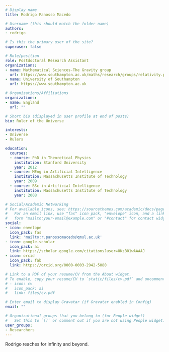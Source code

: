 ```yaml
---
# Display name
title: Rodrigo Panosso Macedo

# Username (this should match the folder name)
authors:
- rodrigo

# Is this the primary user of the site?
superuser: false

# Role/position
role: Postdoctoral Research Assistant
organizations:
- name: Mathematical Sciences-The Gravity group 
  url: https://www.southampton.ac.uk/maths/research/groups/relativity.page
- name: University of Southampton
  url: https://www.southampton.ac.uk

# Organizations/Affiliations
organizations:
- name: England
  url: ""

# Short bio (displayed in user profile at end of posts)
bio: Ruler of the Universe

interests:
- Universe
- Rulers

education:
  courses:
  - course: PhD in Theoretical Physics
    institution: Stanford University
    year: 2012
  - course: MEng in Artificial Intelligence
    institution: Massachusetts Institute of Technology
    year: 2009
  - course: BSc in Artificial Intelligence
    institution: Massachusetts Institute of Technology
    year: 2008

# Social/Academic Networking
# For available icons, see: https://sourcethemes.com/academic/docs/page-builder/#icons
#   For an email link, use "fas" icon pack, "envelope" icon, and a link in the
#   form "mailto:your-email@example.com" or "#contact" for contact widget.
social:
- icon: envelope
  icon_pack: fas
  link: 'mailto:r.panossomacedo@qmul.ac.uk'
- icon: google-scholar
  icon_pack: ai
  link: https://scholar.google.com/citations?user=8KzB01wAAAAJ
- icon: orcid
  icon_pack: fab
  link: https://orcid.org/0000-0003-2942-5080

# Link to a PDF of your resume/CV from the About widget.
# To enable, copy your resume/CV to `static/files/cv.pdf` and uncomment the lines below.
# - icon: cv
#   icon_pack: ai
#   link: files/cv.pdf

# Enter email to display Gravatar (if Gravatar enabled in Config)
email: ""

# Organizational groups that you belong to (for People widget)
#   Set this to `[]` or comment out if you are not using People widget.
user_groups:
- Researchers
---
```


Rodrigo reaches for infinity and beyond.